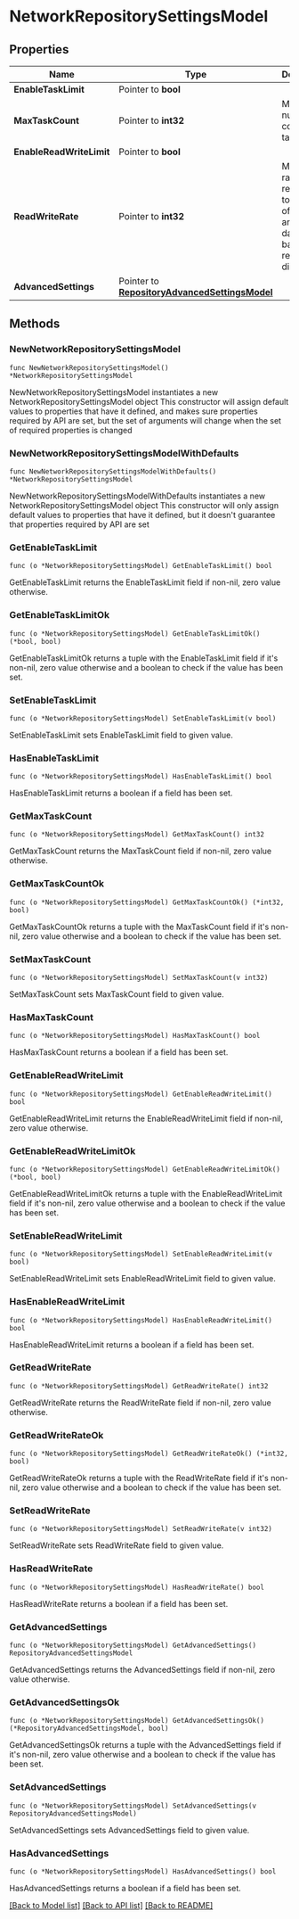 # NetworkRepositorySettingsModel

## Properties

Name | Type | Description | Notes
------------ | ------------- | ------------- | -------------
**EnableTaskLimit** | Pointer to **bool** |  | [optional] 
**MaxTaskCount** | Pointer to **int32** | Maximum number of concurrent tasks. | [optional] 
**EnableReadWriteLimit** | Pointer to **bool** |  | [optional] 
**ReadWriteRate** | Pointer to **int32** | Maximum rate that restricts the total speed of reading and writing data to the backup repository disk. | [optional] 
**AdvancedSettings** | Pointer to [**RepositoryAdvancedSettingsModel**](RepositoryAdvancedSettingsModel.md) |  | [optional] 

## Methods

### NewNetworkRepositorySettingsModel

`func NewNetworkRepositorySettingsModel() *NetworkRepositorySettingsModel`

NewNetworkRepositorySettingsModel instantiates a new NetworkRepositorySettingsModel object
This constructor will assign default values to properties that have it defined,
and makes sure properties required by API are set, but the set of arguments
will change when the set of required properties is changed

### NewNetworkRepositorySettingsModelWithDefaults

`func NewNetworkRepositorySettingsModelWithDefaults() *NetworkRepositorySettingsModel`

NewNetworkRepositorySettingsModelWithDefaults instantiates a new NetworkRepositorySettingsModel object
This constructor will only assign default values to properties that have it defined,
but it doesn't guarantee that properties required by API are set

### GetEnableTaskLimit

`func (o *NetworkRepositorySettingsModel) GetEnableTaskLimit() bool`

GetEnableTaskLimit returns the EnableTaskLimit field if non-nil, zero value otherwise.

### GetEnableTaskLimitOk

`func (o *NetworkRepositorySettingsModel) GetEnableTaskLimitOk() (*bool, bool)`

GetEnableTaskLimitOk returns a tuple with the EnableTaskLimit field if it's non-nil, zero value otherwise
and a boolean to check if the value has been set.

### SetEnableTaskLimit

`func (o *NetworkRepositorySettingsModel) SetEnableTaskLimit(v bool)`

SetEnableTaskLimit sets EnableTaskLimit field to given value.

### HasEnableTaskLimit

`func (o *NetworkRepositorySettingsModel) HasEnableTaskLimit() bool`

HasEnableTaskLimit returns a boolean if a field has been set.

### GetMaxTaskCount

`func (o *NetworkRepositorySettingsModel) GetMaxTaskCount() int32`

GetMaxTaskCount returns the MaxTaskCount field if non-nil, zero value otherwise.

### GetMaxTaskCountOk

`func (o *NetworkRepositorySettingsModel) GetMaxTaskCountOk() (*int32, bool)`

GetMaxTaskCountOk returns a tuple with the MaxTaskCount field if it's non-nil, zero value otherwise
and a boolean to check if the value has been set.

### SetMaxTaskCount

`func (o *NetworkRepositorySettingsModel) SetMaxTaskCount(v int32)`

SetMaxTaskCount sets MaxTaskCount field to given value.

### HasMaxTaskCount

`func (o *NetworkRepositorySettingsModel) HasMaxTaskCount() bool`

HasMaxTaskCount returns a boolean if a field has been set.

### GetEnableReadWriteLimit

`func (o *NetworkRepositorySettingsModel) GetEnableReadWriteLimit() bool`

GetEnableReadWriteLimit returns the EnableReadWriteLimit field if non-nil, zero value otherwise.

### GetEnableReadWriteLimitOk

`func (o *NetworkRepositorySettingsModel) GetEnableReadWriteLimitOk() (*bool, bool)`

GetEnableReadWriteLimitOk returns a tuple with the EnableReadWriteLimit field if it's non-nil, zero value otherwise
and a boolean to check if the value has been set.

### SetEnableReadWriteLimit

`func (o *NetworkRepositorySettingsModel) SetEnableReadWriteLimit(v bool)`

SetEnableReadWriteLimit sets EnableReadWriteLimit field to given value.

### HasEnableReadWriteLimit

`func (o *NetworkRepositorySettingsModel) HasEnableReadWriteLimit() bool`

HasEnableReadWriteLimit returns a boolean if a field has been set.

### GetReadWriteRate

`func (o *NetworkRepositorySettingsModel) GetReadWriteRate() int32`

GetReadWriteRate returns the ReadWriteRate field if non-nil, zero value otherwise.

### GetReadWriteRateOk

`func (o *NetworkRepositorySettingsModel) GetReadWriteRateOk() (*int32, bool)`

GetReadWriteRateOk returns a tuple with the ReadWriteRate field if it's non-nil, zero value otherwise
and a boolean to check if the value has been set.

### SetReadWriteRate

`func (o *NetworkRepositorySettingsModel) SetReadWriteRate(v int32)`

SetReadWriteRate sets ReadWriteRate field to given value.

### HasReadWriteRate

`func (o *NetworkRepositorySettingsModel) HasReadWriteRate() bool`

HasReadWriteRate returns a boolean if a field has been set.

### GetAdvancedSettings

`func (o *NetworkRepositorySettingsModel) GetAdvancedSettings() RepositoryAdvancedSettingsModel`

GetAdvancedSettings returns the AdvancedSettings field if non-nil, zero value otherwise.

### GetAdvancedSettingsOk

`func (o *NetworkRepositorySettingsModel) GetAdvancedSettingsOk() (*RepositoryAdvancedSettingsModel, bool)`

GetAdvancedSettingsOk returns a tuple with the AdvancedSettings field if it's non-nil, zero value otherwise
and a boolean to check if the value has been set.

### SetAdvancedSettings

`func (o *NetworkRepositorySettingsModel) SetAdvancedSettings(v RepositoryAdvancedSettingsModel)`

SetAdvancedSettings sets AdvancedSettings field to given value.

### HasAdvancedSettings

`func (o *NetworkRepositorySettingsModel) HasAdvancedSettings() bool`

HasAdvancedSettings returns a boolean if a field has been set.


[[Back to Model list]](../README.md#documentation-for-models) [[Back to API list]](../README.md#documentation-for-api-endpoints) [[Back to README]](../README.md)


